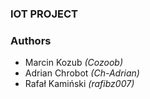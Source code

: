 ### IOT PROJECT

### Authors
 * Marcin Kozub _(Cozoob)_
 * Adrian Chrobot _(Ch-Adrian)_
 * Rafał Kamiński _(rafibz007)_